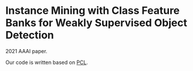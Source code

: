 # Instance Mining with Class Feature Banks for Weakly Supervised Object Detection

2021 AAAI paper.

Our code is written based on [PCL](https://github.com/ppengtang/pcl.pytorch).
